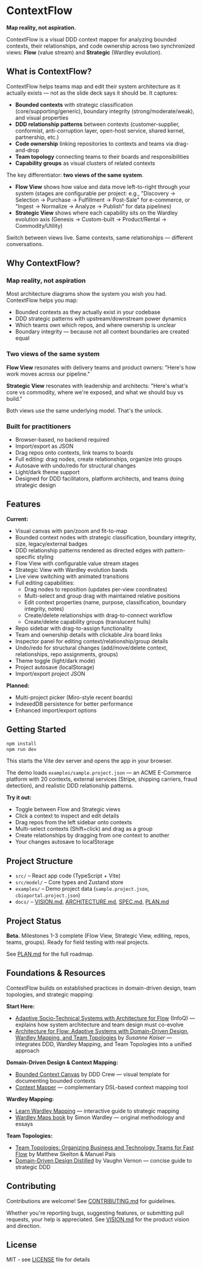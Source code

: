 # ContextFlow

**Map reality, not aspiration.**

ContextFlow is a visual DDD context mapper for analyzing bounded contexts, their relationships, and code ownership across two synchronized views: **Flow** (value stream) and **Strategic** (Wardley evolution).

## What is ContextFlow?

ContextFlow helps teams map and edit their system architecture as it actually exists — not as the slide deck says it should be. It captures:

- **Bounded contexts** with strategic classification (core/supporting/generic), boundary integrity (strong/moderate/weak), and visual properties
- **DDD relationship patterns** between contexts (customer-supplier, conformist, anti-corruption layer, open-host service, shared kernel, partnership, etc.)
- **Code ownership** linking repositories to contexts and teams via drag-and-drop
- **Team topology** connecting teams to their boards and responsibilities
- **Capability groups** as visual clusters of related contexts

The key differentiator: **two views of the same system**.

- **Flow View** shows how value and data move left-to-right through your system (stages are configurable per project: e.g., "Discovery → Selection → Purchase → Fulfillment → Post-Sale" for e-commerce, or "Ingest → Normalize → Analyze → Publish" for data pipelines)
- **Strategic View** shows where each capability sits on the Wardley evolution axis (Genesis → Custom-built → Product/Rental → Commodity/Utility)

Switch between views live. Same contexts, same relationships — different conversations.

## Why ContextFlow?

### Map reality, not aspiration

Most architecture diagrams show the system you wish you had. ContextFlow helps you map:
- Bounded contexts as they actually exist in your codebase
- DDD strategic patterns with upstream/downstream power dynamics
- Which teams own which repos, and where ownership is unclear
- Boundary integrity — because not all context boundaries are created equal

### Two views of the same system

**Flow View** resonates with delivery teams and product owners: "Here's how work moves across our pipeline."

**Strategic View** resonates with leadership and architects: "Here's what's core vs commodity, where we're exposed, and what we should buy vs build."

Both views use the same underlying model. That's the unlock.

### Built for practitioners

- Browser-based, no backend required
- Import/export as JSON
- Drag repos onto contexts, link teams to boards
- Full editing: drag nodes, create relationships, organize into groups
- Autosave with undo/redo for structural changes
- Light/dark theme support
- Designed for DDD facilitators, platform architects, and teams doing strategic design

## Features

**Current:**
- Visual canvas with pan/zoom and fit-to-map
- Bounded context nodes with strategic classification, boundary integrity, size, legacy/external badges
- DDD relationship patterns rendered as directed edges with pattern-specific styling
- Flow View with configurable value stream stages
- Strategic View with Wardley evolution bands
- Live view switching with animated transitions
- Full editing capabilities:
  - Drag nodes to reposition (updates per-view coordinates)
  - Multi-select and group drag with maintained relative positions
  - Edit context properties (name, purpose, classification, boundary integrity, notes)
  - Create/delete relationships with drag-to-connect workflow
  - Create/delete capability groups (translucent hulls)
- Repo sidebar with drag-to-assign functionality
- Team and ownership details with clickable Jira board links
- Inspector panel for editing context/relationship/group details
- Undo/redo for structural changes (add/move/delete context, relationships, repo assignments, groups)
- Theme toggle (light/dark mode)
- Project autosave (localStorage)
- Import/export project JSON

**Planned:**
- Multi-project picker (Miro-style recent boards)
- IndexedDB persistence for better performance
- Enhanced import/export options

## Getting Started

```bash
npm install
npm run dev
```

This starts the Vite dev server and opens the app in your browser.

The demo loads `examples/sample.project.json` — an ACME E-Commerce platform with 20 contexts, external services (Stripe, shipping carriers, fraud detection), and realistic DDD relationship patterns.

**Try it out:**
- Toggle between Flow and Strategic views
- Click a context to inspect and edit details
- Drag repos from the left sidebar onto contexts
- Multi-select contexts (Shift+click) and drag as a group
- Create relationships by dragging from one context to another
- Your changes autosave to localStorage

## Project Structure

- `src/` – React app code (TypeScript + Vite)
- `src/model/` – Core types and Zustand store
- `examples/` – Demo project data (`sample.project.json`, `cbioportal.project.json`)
- `docs/` – [VISION.md](docs/VISION.md), [ARCHITECTURE.md](docs/ARCHITECTURE.md), [SPEC.md](docs/SPEC.md), [PLAN.md](docs/PLAN.md)

## Project Status

**Beta.** Milestones 1-3 complete (Flow View, Strategic View, editing, repos, teams, groups). Ready for field testing with real projects.

See [PLAN.md](docs/PLAN.md) for the full roadmap.

## Foundations & Resources

ContextFlow builds on established practices in domain-driven design, team topologies, and strategic mapping:

**Start Here:**
- [Adaptive Socio-Technical Systems with Architecture for Flow](https://www.infoq.com/articles/adaptive-socio-technical-systems-flow/) (InfoQ) — explains how system architecture and team design must co-evolve
- [Architecture for Flow: Adaptive Systems with Domain-Driven Design, Wardley Mapping, and Team Topologies](https://www.amazon.com/Adaptive-Systems-Domain-Driven-Wardley-Topologies/dp/0137393032) by _Susanne Kaiser_ — integrates DDD, Wardley Mapping, and Team Topologies into a unified approach

**Domain-Driven Design & Context Mapping:**
- [Bounded Context Canvas](https://github.com/ddd-crew/bounded-context-canvas) by DDD Crew — visual template for documenting bounded contexts
- [Context Mapper](https://contextmapper.org/) — complementary DSL-based context mapping tool

**Wardley Mapping:**
- [Learn Wardley Mapping](https://learnwardleymapping.com/) — interactive guide to strategic mapping
- [Wardley Maps book](https://medium.com/wardleymaps) by Simon Wardley — original methodology and essays

**Team Topologies:**
- [Team Topologies: Organizing Business and Technology Teams for Fast Flow](https://www.amazon.com/Team-Topologies-Organizing-Business-Technology/dp/1942788819) by Matthew Skelton & Manuel Pais
- [Domain-Driven Design Distilled](https://www.amazon.com/Domain-Driven-Design-Distilled-Vaughn-Vernon/dp/0134434420) by Vaughn Vernon — concise guide to strategic DDD

## Contributing

Contributions are welcome! See [CONTRIBUTING.md](CONTRIBUTING.md) for guidelines.

Whether you're reporting bugs, suggesting features, or submitting pull requests, your help is appreciated. See [VISION.md](docs/VISION.md) for the product vision and direction.

## License

MIT - see [LICENSE](LICENSE) file for details
